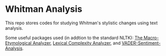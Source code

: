 # Whitman Analysis
This repo stores codes for studying Whitman's stylistic changes using text analysis.

Some useful packages used (in addtion to the standard NLTK): [The Macro-Etymological Analyzer](https://github.com/JonathanReeve/macro-etym), [Lexical Complexity Analyzer](http://www.personal.psu.edu/xxl13/downloads/lca.html), and [VADER-Sentiment-Analysis](https://github.com/cjhutto/vaderSentiment).
